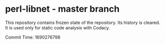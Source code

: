 # perl-libnet - master branch

This repository contains frozen state of the repository.
Its history is cleared. It is used only for static code
analysis with Codacy.

Commit Time: 1690276798